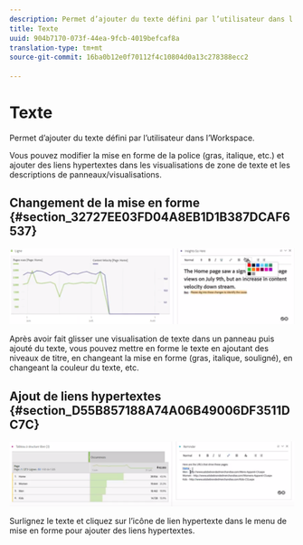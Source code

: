 ```yaml
---
description: Permet d’ajouter du texte défini par l’utilisateur dans l’Workspace.
title: Texte
uuid: 904b7170-073f-44ea-9fcb-4019befcaf8a
translation-type: tm+mt
source-git-commit: 16ba0b12e0f70112f4c10804d0a13c278388ecc2

---
```



# Texte

Permet d’ajouter du texte défini par l’utilisateur dans l’Workspace.

Vous pouvez modifier la mise en forme de la police (gras, italique, etc.) et ajouter des liens hypertextes dans les visualisations de zone de texte et les descriptions de panneaux/visualisations.

## Changement de la mise en forme {#section_32727EE03FD04A8EB1D1B387DCAF6537}

![](assets/rich-text1.png)

Après avoir fait glisser une visualisation de texte dans un panneau puis ajouté du texte, vous pouvez mettre en forme le texte en ajoutant des niveaux de titre, en changeant la mise en forme (gras, italique, souligné), en changeant la couleur du texte, etc.

## Ajout de liens hypertextes {#section_D55B857188A74A06B49006DF3511DC7C}

![](assets/rich-text2.png)

Surlignez le texte et cliquez sur l’icône de lien hypertexte dans le menu de mise en forme pour ajouter des liens hypertextes.
